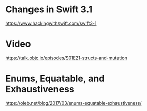 # Changes in Swift 3.1

https://www.hackingwithswift.com/swift3-1

# Video

https://talk.objc.io/episodes/S01E21-structs-and-mutation

# Enums, Equatable, and Exhaustiveness

https://oleb.net/blog/2017/03/enums-equatable-exhaustiveness/

